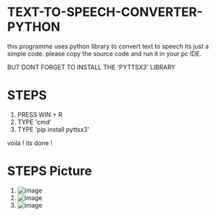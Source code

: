 # TEXT-TO-SPEECH-CONVERTER-PYTHON

this programme uses python library to convert text to speech its just a simple code. 
please copy the source code and run it in your pc IDE. 

BUT DONT FORGET TO INSTALL THE 'PYTTSX3' LIBRARY 

# STEPS

1. PRESS WIN + R
2. TYPE 'cmd'
3. TYPE 'pip install pyttsx3' 

voila ! its done ! 

# STEPS Picture 

1. ![image](https://user-images.githubusercontent.com/113937167/195704341-b31029d7-0074-4770-97e3-d5e870daff96.png)
2. ![image](https://user-images.githubusercontent.com/113937167/195704417-66b0a8d9-8c9a-4cc0-9a83-0e3350ee44f6.png)
3. ![image](https://user-images.githubusercontent.com/113937167/195704481-2290e3df-6c24-4b06-9920-e8d72990a861.png)
